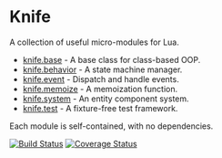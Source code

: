 # Knife

A collection of useful micro-modules for Lua.

 * [knife.base](readme/base.md) - A base class for class-based OOP.
 * [knife.behavior](readme/behavior.md) - A state machine manager.
 * [knife.event](readme/event.md) - Dispatch and handle events.
 * [knife.memoize](readme/memoize.md) - A memoization function.
 * [knife.system](readme/system.md) - An entity component system.
 * [knife.test](readme/test.md) - A fixture-free test framework.


Each module is self-contained, with no dependencies.

[![Build Status](https://travis-ci.org/airstruck/knife.svg)](https://travis-ci.org/airstruck/knife) [![Coverage Status](https://coveralls.io/repos/airstruck/knife/badge.svg)](https://coveralls.io/r/airstruck/knife)
